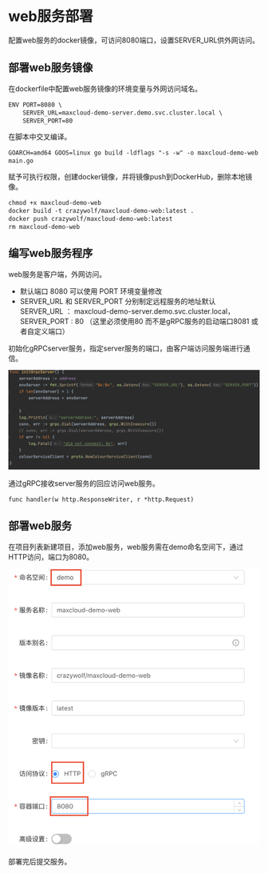 # web服务部署

配置web服务的docker镜像，可访问8080端口，设置SERVER_URL供外网访问。

## 部署web服务镜像

在dockerfile中配置web服务镜像的环境变量与外网访问域名。

```
ENV PORT=8080 \
    SERVER_URL=maxcloud-demo-server.demo.svc.cluster.local \
    SERVER_PORT=80
```

 在脚本中交叉编译。

```
GOARCH=amd64 GOOS=linux go build -ldflags "-s -w" -o maxcloud-demo-web main.go
```

 赋予可执行权限，创建docker镜像，并将镜像push到DockerHub，删除本地镜像。

```
chmod +x maxcloud-demo-web
docker build -t crazywolf/maxcloud-demo-web:latest .
docker push crazywolf/maxcloud-demo-web:latest
rm maxcloud-demo-web
```

##  编写web服务程序

web服务是客户端，外网访问。

* 默认端口 8080 可以使用 PORT 环境变量修改
* SERVER_URL 和 SERVER_PORT 分别制定远程服务的地址默认 SERVER_URL ： maxcloud-demo-server.demo.svc.cluster.local， SERVER_PORT : 80 （这里必须使用80 而不是gRPC服务的启动端口8081 或者自定义端口）

初始化gRPCserver服务，指定server服务的端口，由客户端访问服务端进行通信。

![](<../.gitbook/assets/截屏2021-07-08 下午7.20.22.png>)

通过gRPC接收server服务的回应访问web服务。

```
func handler(w http.ResponseWriter, r *http.Request)
```

##  部署web服务

在项目列表新建项目，添加web服务，web服务需在demo命名空间下，通过HTTP访问，端口为8080。

![](<../.gitbook/assets/截屏2021-07-28 上午11.50.05.png>)

部署完后提交服务。
